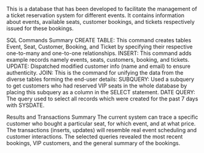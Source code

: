 This is a database that has been developed to facilitate the management of a ticket reservation system for different events. It contains information about events, available seats, customer bookings, and tickets respectively issued for these bookings.

SQL Commands Summary
CREATE TABLE: This command creates tables Event, Seat, Customer, Booking, and Ticket by specifying their respective one-to-many and one-to-one relationships.
INSERT: This command adds example records namely events, seats, customers, booking, and tickets.
UPDATE: Dispatched modified customer info (name and email) to ensure authenticity.
JOIN: This is the command for unifying the data from the diverse tables forming the end-user details:
SUBQUERY: Used a subquery to get customers who had reserved VIP seats in the whole database by placing this subquery as a column in the SELECT statement.
DATE QUERY: The query used to select all records which were created for the past 7 days with SYSDATE.

Results and Transactions Summary
The current system can trace a specific customer who bought a particular seat, for which event, and at what price.
The transactions (inserts, updates) will resemble real event scheduling and customer interactions.
The selected queries revealed the most recent bookings, VIP customers, and the general summary of the bookings.
